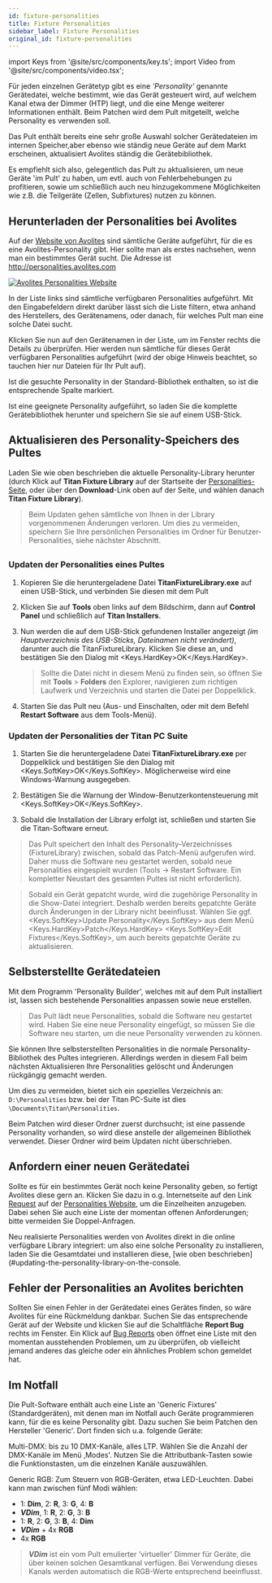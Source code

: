 ```yaml
---
id: fixture-personalities
title: Fixture Personalities
sidebar_label: Fixture Personalities
original_id: fixture-personalities
---
```


import Keys from '@site/src/components/key.ts';
import Video from '@site/src/components/video.tsx';

Für jeden einzelnen Gerätetyp gibt es eine *'Personality'* genannte
Gerätedatei, welche bestimmt, wie das Gerät gesteuert wird, auf welchem
Kanal etwa der Dimmer (HTP) liegt, und die eine Menge weiterer
Informationen enthält. Beim Patchen wird dem Pult mitgeteilt, welche
Personality es verwenden soll.

Das Pult enthält bereits eine sehr große Auswahl solcher Gerätedateien
im internen Speicher,aber ebenso wie ständig neue Geräte auf dem Markt
erscheinen, aktualisiert Avolites ständig die Gerätebibliothek.

Es empfiehlt sich also, gelegentlich das Pult zu aktualisieren, um neue
Geräte 'im Pult' zu haben, um evtl. auch von Fehlerbehebungen zu
profitieren, sowie um schließlich auch neu hinzugekommene Möglichkeiten
wie z.B. die Teilgeräte (Zellen, Subfixtures) nutzen zu können.

## Herunterladen der Personalities bei Avolites

Auf der [Website von Avolites](http://personalities.avolites.com) sind 
sämtliche Geräte aufgeführt, für die es eine Avolites-Personality gibt. 
Hier sollte man als erstes nachsehen, wenn man ein bestimmtes Gerät sucht. 
Die Adresse ist http://personalities.avolites.com

[![Avolites Personalities Website](/docs/images/Avolites-Personalities-Website.png)](https://personalities.avolites.com/)

In der Liste links sind sämtliche verfügbaren Personalities aufgeführt.
Mit den Eingabefeldern direkt darüber lässt sich die Liste filtern, etwa
anhand des Herstellers, des Gerätenamens, oder danach, für welches Pult
man eine solche Datei sucht.

Klicken Sie nun auf den Gerätenamen in der Liste, um im Fenster rechts
die Details zu überprüfen. Hier werden nun sämtliche für dieses Gerät
verfügbaren Personalities aufgeführt (wird der obige Hinweis beachtet,
so tauchen hier nur Dateien für Ihr Pult auf).

Ist die gesuchte Personality in der Standard-Bibliothek enthalten, so
ist die entsprechende Spalte markiert.

Ist eine geeignete Personality aufgeführt, so laden Sie die komplette
Gerätebibliothek herunter und speichern Sie sie auf einem USB-Stick.

## Aktualisieren des Personality-Speichers des Pultes

Laden Sie wie oben beschrieben die aktuelle Personality-Library herunter
(durch Klick auf <strong>Titan Fixture Library</strong> auf der Startseite der
[Personalities-Seite](https://personalities.avolites.com), 
oder über den <strong>Download</strong>-Link oben auf der Seite, und
wählen danach <strong>Titan Fixture Library</strong>).

>	Beim Updaten gehen sämtliche von Ihnen in der Library vorgenommenen Änderungen 
	verloren. Um dies zu vermeiden, speichern Sie Ihre persönlichen Personalities im 
	Ordner für Benutzer-Personalities, siehe nächster Abschnitt.
## 

### Updaten der Personalities eines Pultes

1.	Kopieren Sie die heruntergeladene Datei <strong>TitanFixtureLibrary.exe</strong> 
	auf einen USB-Stick, und verbinden Sie diesen mit dem Pult

2.	Klicken Sie auf <strong>Tools</strong> oben links auf dem Bildschirm, dann auf
	<strong>Control Panel</strong> und schließlich auf <strong>Titan Installers</strong>.

3.	Nun werden die auf dem USB-Stick gefundenen Installer angezeigt 
	*(im Hauptverzeichnis des USB-Sticks, Dateinamen nicht verändert)*,
	darunter auch die TitanFixtureLibrary. Klicken Sie diese an, und
	bestätigen Sie den Dialog mit <Keys.HardKey>OK</Keys.HardKey>.
	
	>	Sollte die Datei nicht in diesem Menü zu finden sein, so öffnen
		Sie mit <strong>Tools</strong> > <strong>Folders</strong> den Explorer, navigieren zum 
		richtigen Laufwerk und Verzeichnis und starten die Datei per
		Doppelklick.

4.	Starten Sie das Pult neu (Aus- und Einschalten, oder mit dem Befehl
	<strong>Restart Software</strong> aus dem Tools-Menü).

### Updaten der Personalities der Titan PC Suite

1.	Starten Sie die heruntergeladene Datei <strong>TitanFixtureLibrary.exe</strong> per
	Doppelklick und bestätigen Sie den Dialog mit <Keys.SoftKey>OK</Keys.SoftKey>. Möglicherweise 
	wird eine Windows-Warnung ausgegeben.

2.	Bestätigen Sie die Warnung der Window-Benutzerkontensteuerung mit
	<Keys.SoftKey>OK</Keys.SoftKey>.

3.	Sobald die Installation der Library erfolgt ist, schließen und
	starten Sie die Titan-Software erneut.

>	Das Pult speichert den Inhalt des Personality-Verzeichnisses
    (FixtureLibrary) zwischen, sobald das Patch-Menü aufgerufen wird.
    Daher muss die Software neu gestartet werden, sobald neue
    Personalities eingespielt wurden (Tools -> Restart Software. Ein
    kompletter Neustart des gesamten Pultes ist nicht erforderlich).

>	Sobald ein Gerät gepatcht wurde, wird die zugehörige Personality in
    die Show-Datei integriert. Deshalb werden bereits gepatchte Geräte
    durch Änderungen in der Library nicht beeinflusst. Wählen Sie ggf.
    <Keys.SoftKey>Update Personality</Keys.SoftKey> aus dem Menü <Keys.HardKey>Patch</Keys.HardKey> <Keys.SoftKey>Edit Fixtures</Keys.SoftKey>, um
    auch bereits gepatchte Geräte zu aktualisieren.

## Selbsterstellte Gerätedateien

Mit dem Programm 'Personality Builder', welches mit auf dem Pult
installiert ist, lassen sich bestehende Personalities anpassen sowie
neue erstellen.

>	Das Pult lädt neue Personalities, sobald die Software neu gestartet 
	wird. Haben Sie eine neue Personality eingefügt, so müssen Sie die 
	Software neu starten, um die neue Personality verwenden zu können.

Sie können Ihre selbsterstellten Personalities in die normale
Personality-Bibliothek des Pultes integrieren. Allerdings werden in 
diesem Fall beim nächsten Aktualisieren Ihre Personalities gelöscht
und Änderungen rückgängig gemacht werden.

Um dies zu vermeiden, bietet sich ein spezielles Verzeichnis an: 
`D:\Personalities` bzw. bei der Titan PC-Suite ist dies `\Documents\Titan\Personalities`.

Beim Patchen wird dieser Ordner zuerst durchsucht; ist eine passende
Personality vorhanden, so wird diese anstelle der allgemeinen Bibliothek
verwendet. Dieser Ordner wird beim Updaten nicht überschrieben.

## Anfordern einer neuen Gerätedatei

Sollte es für ein bestimmtes Gerät noch keine Personality geben, so
fertigt Avolites diese gern an. Klicken Sie dazu in o.g. Internetseite
auf den Link [Request](https://personalities.avolites.com/?mainPage=Request%20Queue.asp&) auf
der [Personalities Website](https://personalities.avolites.com/), um 
die Einzelheiten anzugeben. Dabei sehen Sie auch eine Liste der momentan 
offenen Anforderungen; bitte vermeiden Sie Doppel-Anfragen.

Neu realisierte Personalities werden von Avolites direkt in die online
verfügbare Library integriert: um also eine solche Personality zu
installieren, laden Sie die Gesamtdatei und installieren diese, [wie oben
beschrieben](#updating-the-personality-library-on-the-console.

## Fehler der Personalities an Avolites berichten

Sollten Sie einen Fehler in der Gerätedatei eines Gerätes finden, so
wäre Avolites für eine Rückmeldung dankbar. Suchen Sie das entsprechende
Gerät auf der Website und klicken Sie auf die Schaltfläche <strong>Report Bug</strong>
rechts im Fenster. Ein Klick auf [Bug Reports](https://personalities.avolites.com/Bug%20Queue.asp) oben öffnet eine Liste
mit den momentan ausstehenden Problemen, um zu überprüfen, ob vielleicht
jemand anderes das gleiche oder ein ähnliches Problem schon gemeldet
hat.

## Im Notfall

Die Pult-Software enthält auch eine Liste an 'Generic Fixtures'
(Standardgeräten), mit denen man im Notfall auch Geräte programmieren
kann, für die es keine Personality gibt. Dazu suchen Sie beim Patchen
den Hersteller 'Generic'. Dort finden sich u.a. folgende Geräte:

Multi-DMX: bis zu 10 DMX-Kanäle, alles LTP. Wählen Sie die Anzahl der
DMX-Kanäle im Menü ‚Modes'. Nutzen Sie die Attributbank-Tasten sowie die
Funktionstasten, um die einzelnen Kanäle auszuwählen.

Generic RGB: Zum Steuern von RGB-Geräten, etwa LED-Leuchten. Dabei kann
man zwischen fünf Modi wählen:
- 1: <strong>Dim</strong>,  2: <strong>R</strong>,  3: <strong>G</strong>, 4: <strong>B</strong>
- <strong><em>VDim</em></strong>, 1: <strong>R</strong>, 2: <strong>G</strong>, 3: <strong>B</strong>
- 1: <strong>R</strong>, 2: <strong>G</strong>, 3: <strong>B</strong>, 4: <strong>Dim</strong>
- <strong><em>VDim</em></strong> + 4x <strong>RGB</strong>
- 4x <strong>RGB</strong>

>	<strong><em>VDim</em></strong> ist ein vom Pult emulierter 'virtueller' Dimmer für Geräte, die
	über keinen solchen Gesamtkanal verfügen. Bei Verwendung dieses Kanals
	werden automatisch die RGB-Werte entsprechend beeinflusst.